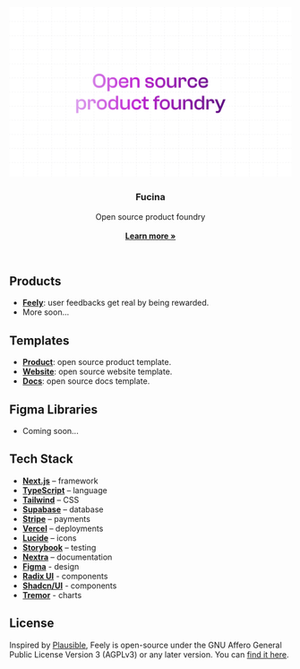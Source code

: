 <a href="https://www.fucina.studio">
  <img alt="Open source product foundry" src="https://github.com/fucinastudio/.github/blob/main/assets/cover.png">
</a>

<h3 align="center">Fucina</h3>

<p align="center">
    Open source product foundry
    <br />
    <br />
    <a href="https://fucina.studio"><strong>Learn more »</strong></a>
</p>

<br/>

## Products

- **[Feely](https://www.feely.so)**: user feedbacks get real by being rewarded.
- More soon...

## Templates

- **[Product](https://github.com/fucinastudio/product-template)**: open source product template.
- **[Website](https://github.com/fucinastudio/website-template)**: open source website template.
- **[Docs](https://github.com/fucinastudio/docs-template)**: open source docs template.

## Figma Libraries

- Coming soon...

## Tech Stack

- **[Next.js](https://nextjs.org/)** – framework
- **[TypeScript](https://www.typescriptlang.org/)** – language
- **[Tailwind](https://tailwindcss.com/)** – CSS
- **[Supabase](https://supabase.com/)** – database
- **[Stripe](https://stripe.com/)** – payments
- **[Vercel](https://vercel.com/)** – deployments
- **[Lucide](https://lucide.dev/)** – icons
- **[Storybook](https://storybook.js.org/)** – testing
- **[Nextra](https://nextra.site/)** – documentation
- **[Figma](https://www.figma.com/)** - design
- **[Radix UI](https://www.radix-ui.com/)** - components
- **[Shadcn/UI](https://ui.shadcn.com/)** - components
- **[Tremor](https://tremor.so/)** - charts

## License

Inspired by [Plausible](https://plausible.io/), Feely is open-source under the GNU Affero General Public License Version 3 (AGPLv3) or any later version. You can [find it here](https://github.com/fucinastudio/fucina/blob/main/LICENSE.md).
